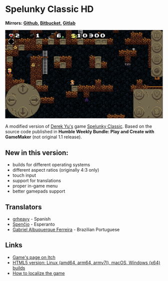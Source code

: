 # Spelunky Classic HD

**Mirrors: [Github](https://github.com/yancharkin/SpelunkyClassicHD), [Bitbucket](https://bitbucket.org/yancharkin/spelunkyclassichd), [Gitlab](https://gitlab.com/yancharkin/SpelunkyClassicHD)**

![screenshot](screenshots/screenshot_00.jpg)

A modified version of [Derek Yu's](https://en.wikipedia.org/wiki/Derek_Yu) game [Spelunky Classic](https://spelunkyworld.com/original.html). Based on the source code published in **Humble Weekly Bundle: Play and Create with GameMaker** (not original 1.1 release).

## New in this version:
- builds for different operating systems
- different aspect ratios (originally 4:3 only)
- touch input
- support for translations
- proper in-game menu
- better gamepads support

## Translators
- [grheavy](mailto:grheavy@hushmail.com) - Spanish
- [Spenĉjo](https://github.com/Rajzin) - Esperanto
- [Gabriel Albuquerque Ferreira](https://github.com/ngc-5194) - Brazilian Portuguese

## Links
* [Game's page on Itch](https://yancharkin.itch.io/spelunky-classic-hd)
* [HTML5 version: Linux (amd64, arm64, armv7l), macOS, Windows (x64) builds](https://github.com/yancharkin/SpelunkyClassicHDhtml5)
* [How to localize the game](localization/README.md)

